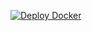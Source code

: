 [![Deploy Docker](https://github.com/ZoutigeWolf/zoutigewolf.dev/actions/workflows/docker-image.yml/badge.svg)](https://github.com/ZoutigeWolf/zoutigewolf.dev/actions/workflows/docker-image.yml)
